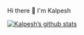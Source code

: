 Hi there 👋
I'm Kalpesh

[![Kalpesh’s github stats](https://github-readme-stats.vercel.app/api?username=yushi1007)](https://github.com/yushi1007)

<!--
**KalpeshChopade/KalpeshChopade** is a ✨ _special_ ✨ repository because its `README.md` (this file) appears on your GitHub profile.

Here are some ideas to get you started:

- 🔭 I’m currently working on ...
- 🌱 I’m currently learning ...
- 👯 I’m looking to collaborate on ...
- 🤔 I’m looking for help with ...
- 💬 Ask me about ...
- 📫 How to reach me: ...
- 😄 Pronouns: ...
- ⚡ Fun fact: ...
-->
